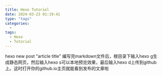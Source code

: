 ```yaml
---
title: Hexo Tutoriol
date: 2024-03-23 01:19:41
type: "tags"
categories:
  - 
tags:
  - Hexo
  - Tutorial
---
```


hexo new post "article title"
编写完markdown文件后，根目录下输入hexo g生成静态网页，然后输入hexo s可以本地预览效果，最后输入hexo d上传到github上。这时打开你的github.io主页就能看到发布的文章啦   